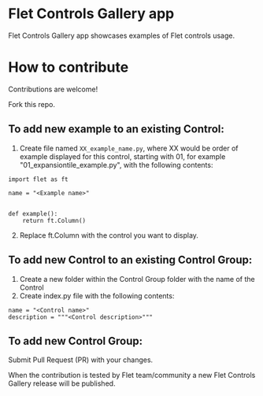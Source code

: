 # Flet Controls Gallery app

Flet Controls Gallery app showcases examples of Flet controls usage.

# How to contribute

Contributions are welcome!

Fork this repo.

## To add new example to an existing Control:
1. Create file named `XX_example_name.py`, where XX would be order of example displayed for this control, starting with 01, for example "01_expansiontile_example.py", with the following contents:
```
import flet as ft

name = "<Example name>"


def example():
    return ft.Column()
```
2. Replace ft.Column with the control you want to display.

## To add new Control to an existing Control Group:
1. Create a new folder within the Control Group folder with the name of the Control
2. Create index.py file with the following contents:
```
name = "<Control name>"
description = """<Control description>"""
```

## To add new Control Group:

Submit Pull Request (PR) with your changes.

When the contribution is tested by Flet team/community a new Flet Controls Gallery release will be published.
